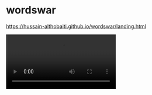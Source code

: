 # wordswar

https://hussain-althobaiti.github.io/wordswar/landing.html

![alt text](https://i.imgur.com/kJkjMHL.mp4)
